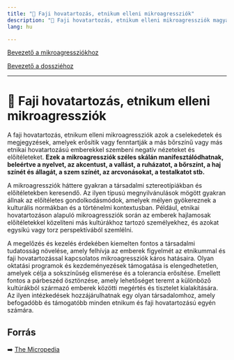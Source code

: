 ```yaml
---
title: "🚫 Faji hovatartozás, etnikum elleni mikroagressziók"
description: "🚫 Faji hovatartozás, etnikum elleni mikroagressziók magyarázata, háttere, javaslatok."
lang: hu

---
```


<div class="floating-columns">

<div class="floating-bar">

[Bevezető a mikroagressziókhoz](/#/entry?id=mikroagressziok)

[Bevezető a dossziéhoz](/#/entry?id=faji-hovatartozas-etnikum)

<hr />


</div>

<div class="wiki-content">

# 🚫 Faji hovatartozás, etnikum elleni mikroagressziók

A faji hovatartozás, etnikum elleni mikroagressziók azok a cselekedetek és megjegyzések, amelyek erősítik vagy fenntartják a más bőrszínű vagy más etnikai hovatartozású emberekkel szembeni negatív nézeteket és előítéleteket. **Ezek a mikroagressziók széles skálán manifesztálódhatnak, beleértve a nyelvet, az akcentust, a vallást, a ruházatot, a bőrszínt, a haj színét és állagát, a szem színét, az arcvonásokat, a testalkatot stb.**

A mikroagressziók háttere gyakran a társadalmi sztereotípiákban és előítéletekben keresendő. Az ilyen típusú megnyilvánulások mögött gyakran állnak az előítéletes gondolkodásmódok, amelyek mélyen gyökereznek a kulturális normákban és a történelmi kontextusban. Például, etnikai hovatartozáson alapuló mikroagressziók során az emberek hajlamosak előítéletekkel közelíteni más kultúrákhoz tartozó személyekhez, és azokat egysíkú vagy torz perspektívából szemlélni.

A megelőzés és kezelés érdekében kiemelten fontos a társadalmi tudatosság növelése, amely felhívja az emberek figyelmét az etnikummal és faji hovatartozással kapcsolatos mikroagressziók káros hatásaira. Olyan oktatási programok és kezdeményezések támogatása is elengedhetetlen, amelyek célja a sokszínűség elismerése és a tolerancia erősítése. Emellett fontos a párbeszéd ösztönzése, amely lehetőséget teremt a különböző kultúrákból származó emberek közötti megértés és tisztelet kialakítására. Az ilyen intézkedések hozzájárulhatnak egy olyan társadalomhoz, amely befogadóbb és támogatóbb minden etnikum és faji hovatartozású egyén számára.

## Forrás

➡️ [The Micropedia](https://www.themicropedia.org/)

</div>